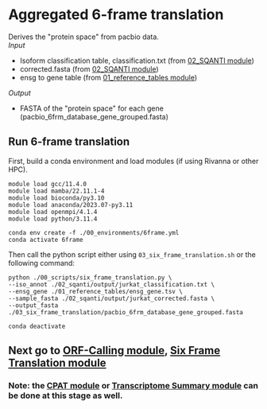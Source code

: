 # Aggregated 6-frame translation <br />
Derives the "protein space" from pacbio data. <br />
_Input_
- Isoform classification table, classification.txt (from [02_SQANTI module](https://github.com/efwatts/LRP_Troubleshooting/tree/main/02_SQANTI))
- corrected.fasta (from [02_SQANTI module](https://github.com/efwatts/LRP_Troubleshooting/tree/main/02_SQANTI))
- ensg to gene table (from [01_reference_tables module](https://github.com/efwatts/LRP_Troubleshooting/tree/main/01_reference_tables))

_Output_
- FASTA of the "protein space" for each gene (pacbio_6frm_database_gene_grouped.fasta)

## Run 6-frame translation
First, build a conda environment and load modules (if using Rivanna or other HPC). <br />
```
module load gcc/11.4.0
module load mamba/22.11.1-4
module load bioconda/py3.10
module load anaconda/2023.07-py3.11
module load openmpi/4.1.4
module load python/3.11.4

conda env create -f ./00_environments/6frame.yml
conda activate 6frame
```
Then call the python script either using `03_six_frame_translation.sh` or the following command: <br />
```
python ./00_scripts/six_frame_translation.py \
--iso_annot ./02_sqanti/output/jurkat_classification.txt \
--ensg_gene ./01_reference_tables/ensg_gene.tsv \
--sample_fasta ./02_sqanti/output/jurkat_corrected.fasta \
--output_fasta ./03_six_frame_translation/pacbio_6frm_database_gene_grouped.fasta

conda deactivate
```
## Next go to [ORF-Calling module](https://github.com/efwatts/LRP_Troubleshooting/tree/main/03_CPAT), [Six Frame Translation module](https://github.com/efwatts/LRP_Troubleshooting/tree/main/04_orf-calling)
### Note: the [CPAT module](https://github.com/efwatts/LRP_Troubleshooting/tree/main/03_CPAT) or [Transcriptome Summary module](https://github.com/efwatts/LRP_Troubleshooting/tree/main/03_transcriptome_summary) can be done at this stage as well. 
